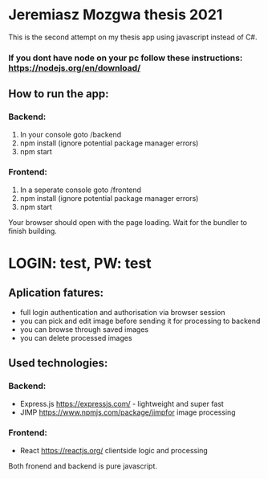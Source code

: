 # Jeremiasz Mozgwa thesis 2021
This is the second attempt on my thesis app using javascript instead of C#.

### If you dont have node on your pc follow these instructions: https://nodejs.org/en/download/

## How to run the app:
### Backend: 
1. In your console goto /backend
2. npm install (ignore potential package manager errors)
3. npm start
### Frontend:
1. In a seperate console goto /frontend
2. npm install (ignore potential package manager errors)
3. npm start

Your browser should open with the page loading. Wait for the bundler to finish building.
# LOGIN: test, PW: test

## Aplication fatures:
- full login authentication and authorisation via browser session
- you can pick and edit image before sending it for processing to backend
- you can browse through saved images
- you can delete processed images

## Used technologies:
### Backend:
- Express.js https://expressjs.com/ - lightweight and super fast
- JIMP https://www.npmjs.com/package/jimpfor image processing
### Frontend:
- React https://reactjs.org/ clientside logic and processing

Both fronend and backend is pure javascript.
